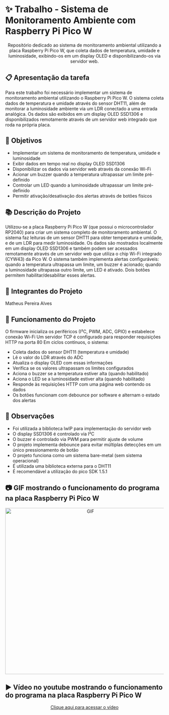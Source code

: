 # ✨ Trabalho - Sistema de Monitoramento Ambiente com Raspberry Pi Pico W
<p align="center"> Repositório dedicado ao sistema de monitoramento ambiental utilizando a placa Raspberry Pi Pico W, que coleta dados de temperatura, umidade e luminosidade, exibindo-os em um display OLED e disponibilizando-os via servidor web.</p>

## :clipboard: Apresentação da tarefa
Para este trabalho foi necessário implementar um sistema de monitoramento ambiental utilizando o Raspberry Pi Pico W. O sistema coleta dados de temperatura e umidade através do sensor DHT11, além de monitorar a luminosidade ambiente via um LDR conectado a uma entrada analógica. Os dados são exibidos em um display OLED SSD1306 e disponibilizados remotamente através de um servidor web integrado que roda na própria placa.

## :dart: Objetivos
- Implementar um sistema de monitoramento de temperatura, umidade e luminosidade
- Exibir dados em tempo real no display OLED SSD1306
- Disponibilizar os dados via servidor web através da conexão Wi-Fi
- Acionar um buzzer quando a temperatura ultrapassar um limite pré-definido
- Controlar um LED quando a luminosidade ultrapassar um limite pré-definido
- Permitir ativação/desativação dos alertas através de botões físicos

## :books: Descrição do Projeto
Utilizou-se a placa Raspberry Pi Pico W (que possui o microcontrolador RP2040) para criar um sistema completo de monitoramento ambiental. O sistema faz leituras de um sensor DHT11 para obter temperatura e umidade, e de um LDR para medir luminosidade. Os dados são mostrados localmente em um display OLED SSD1306 e também podem ser acessados remotamente através de um servidor web que utiliza o chip Wi-Fi integrado (CYW43) da Pico W. O sistema também implementa alertas configuráveis: quando a temperatura ultrapassa um limite, um buzzer é acionado; quando a luminosidade ultrapassa outro limite, um LED é ativado. Dois botões permitem habilitar/desabilitar esses alertas.

## :walking: Integrantes do Projeto

Matheus Pereira Alves

## :bookmark_tabs: Funcionamento do Projeto

O firmware inicializa os periféricos (I²C, PWM, ADC, GPIO) e estabelece conexão Wi-Fi
Um servidor TCP é configurado para responder requisições HTTP na porta 80
Em ciclos contínuos, o sistema:
- Coleta dados do sensor DHT11 (temperatura e umidade)
- Lê o valor do LDR através do ADC
- Atualiza o display OLED com essas informações
- Verifica se os valores ultrapassam os limites configurados
- Aciona o buzzer se a temperatura estiver alta (quando habilitado)
- Aciona o LED se a luminosidade estiver alta (quando habilitado)
- Responde às requisições HTTP com uma página web contendo os dados
- Os botões funcionam com debounce por software e alternam o estado dos alertas

## :eyes: Observações
- Foi utilizada a biblioteca lwIP para implementação do servidor web
- O display SSD1306 é controlado via I²C
- O buzzer é controlado via PWM para permitir ajuste de volume
- O projeto implementa debounce para evitar múltiplas detecções em um único pressionamento de botão
- O projeto funciona como um sistema bare-metal (sem sistema operacional)
- É utilizada uma biblioteca externa para o DHT11
- É recomendável a utilização do pico SDK 1.5.1

## :camera: GIF mostrando o funcionamento do programa na placa Raspberry Pi Pico W
<p align="center">
  <img src="images/trabalhose04.gif" alt="GIF" width="526px" />
</p>

## :arrow_forward: Vídeo no youtube mostrando o funcionamento do programa na placa Raspberry Pi Pico W
<p align="center">
    <a href="https://www.youtube.com/watch?v=it5wfn_jv5o">Clique aqui para acessar o vídeo</a>
</p>
